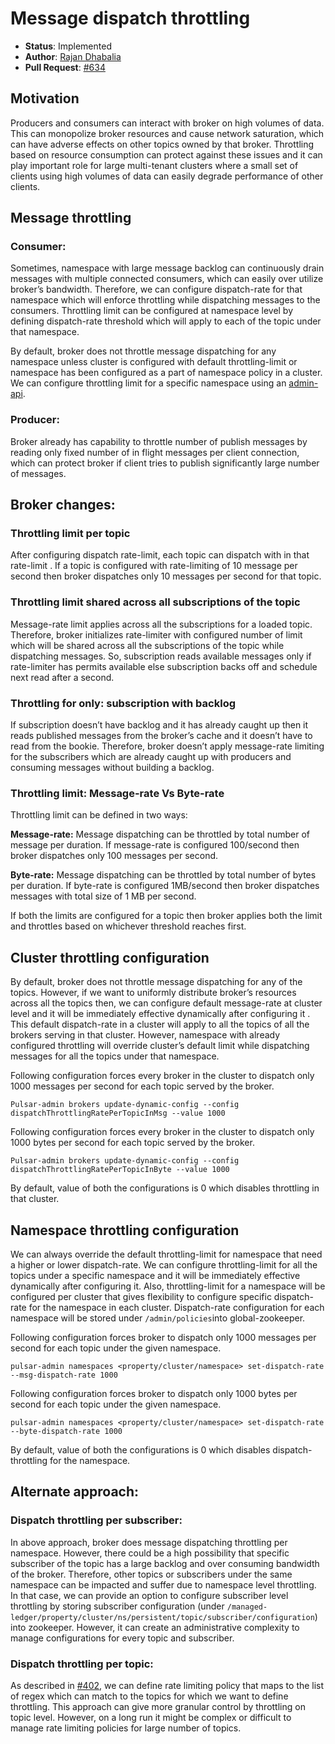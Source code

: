 # Message dispatch throttling

 * **Status**: Implemented
 * **Author**: [Rajan Dhabalia](https://github.com/rdhabalia)
 * **Pull Request**: [#634](https://github.com/apache/incubator-pulsar/pull/634)

## Motivation
Producers and consumers can interact with broker on high volumes of data. This can monopolize broker resources and cause network saturation, which can have adverse effects on other topics owned by that broker. Throttling based on resource consumption can protect against these issues and it can play important role for large multi-tenant clusters where a small set of clients using high volumes of data can easily degrade performance of other clients.
## Message throttling
### Consumer: 
Sometimes, namespace with large message backlog can continuously drain messages with multiple connected consumers, which can easily over utilize broker’s bandwidth. Therefore, we can configure dispatch-rate for that namespace which will enforce throttling while dispatching messages to the consumers. Throttling limit can be configured at namespace level by defining dispatch-rate threshold which will apply to each of the topic under that namespace.

By default, broker does not throttle message dispatching for any namespace unless cluster is configured with default throttling-limit or namespace has been configured as a part of namespace policy in a cluster. We can configure throttling limit for a specific namespace using an [admin-api](https://pulsar.incubator.apache.org/docs/latest/admin-api/namespaces/).

### Producer: 
Broker already has capability to throttle number of publish messages by reading only fixed number of in flight messages per client connection, which can protect broker if client tries to publish significantly large number of messages.

## Broker changes:

### Throttling limit per topic
After configuring dispatch rate-limit, each topic can dispatch with in that rate-limit . If a topic is configured with rate-limiting of 10 message per second then broker dispatches only 10 messages per second for that topic. 
### Throttling limit shared across all subscriptions of the topic
Message-rate limit applies across all the subscriptions for a loaded topic. Therefore, broker initializes rate-limiter with configured number of limit which will be shared across all the subscriptions of the topic while dispatching messages. So, subscription reads available messages only if rate-limiter has permits available else subscription backs off and schedule next read after a second. 
### Throttling for only: subscription with backlog
If subscription doesn’t have backlog and it has already caught up then it reads published messages from the broker’s cache and it doesn’t have to read from the bookie. Therefore, broker doesn’t apply message-rate limiting for the subscribers which are already caught up with producers and consuming messages without building a backlog.
### Throttling limit: Message-rate Vs Byte-rate
Throttling limit can be defined in two ways:

**Message-rate:**
Message dispatching can be throttled by total number of message per duration. If message-rate is configured 100/second then broker dispatches only 100 messages per second.

**Byte-rate:**
Message dispatching can be throttled by total number of bytes per duration. If byte-rate is configured 1MB/second then broker dispatches messages with total size of 1 MB per second.

If both the limits are configured for a topic then broker applies both the limit and throttles based on whichever threshold reaches first.

 

## Cluster throttling configuration
By default, broker does not throttle message dispatching for any of the topics. However, if we want to uniformly distribute broker’s resources across all the topics then, we can configure default message-rate at cluster level and it will be immediately effective dynamically after configuring it . This default dispatch-rate in a cluster will apply to all the topics of all the brokers serving in that cluster. However, namespace with already configured throttling will override cluster’s default limit while dispatching messages for all the topics under that namespace.

Following configuration forces every broker in the cluster to dispatch only 1000 messages per second for each topic served by the broker. 
```shell
Pulsar-admin brokers update-dynamic-config --config dispatchThrottlingRatePerTopicInMsg --value 1000
```

Following configuration forces every broker in the cluster to dispatch only 1000 bytes per second for each topic served by the broker. 
```shell
Pulsar-admin brokers update-dynamic-config --config dispatchThrottlingRatePerTopicInByte --value 1000
```

By default, value of both the configurations is 0 which disables throttling in that cluster.


## Namespace throttling configuration
We can always override the default throttling-limit for namespace that need a higher or lower dispatch-rate. We can configure throttling-limit for all the topics under a specific namespace and it will be immediately effective dynamically after configuring it. Also, throttling-limit for a namespace will be configured per cluster that gives flexibility to configure specific dispatch-rate for the namespace in each cluster. Dispatch-rate configuration for each namespace will be stored under `/admin/policies`into global-zookeeper.

Following configuration forces broker to dispatch only 1000 messages per second for each topic under the given namespace. 
```shell
pulsar-admin namespaces <property/cluster/namespace> set-dispatch-rate --msg-dispatch-rate 1000

```

Following configuration forces broker to dispatch only 1000 bytes per second for each topic under the given namespace. 
```shell
pulsar-admin namespaces <property/cluster/namespace> set-dispatch-rate --byte-dispatch-rate 1000

```

By default, value of both the configurations is 0 which disables dispatch-throttling for the namespace.
 
## Alternate approach:

### Dispatch throttling per subscriber:
In above approach, broker does message dispatching throttling per namespace. However, there could be a high possibility that specific subscriber of the topic has a large backlog and over consuming bandwidth of the broker. Therefore, other topics or subscribers under the same namespace can be impacted and suffer due to namespace level throttling. In that case, we can provide an option to configure subscriber level throttling by storing subscriber configuration (under `/managed-ledger/property/cluster/ns/persistent/topic/subscriber/configuration`) into zookeeper. However, it can create an administrative complexity to manage configurations for every topic and subscriber.

### Dispatch throttling per topic:
As described in [#402](https://github.com/apache/incubator-pulsar/issues/402#issuecomment-302434483), we can define rate limiting policy that maps to the list of regex which can match to the topics for which we want to define throttling. This approach can give more granular control by throttling on topic level. However, on a long run it might be complex or difficult to manage rate limiting policies for large number of topics.


